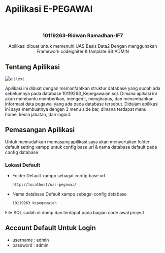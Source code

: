 # Apilikasi E-PEGAWAI


<!-- PROJECT LOGO -->
<br />
<p align="center">

  <h3 align="center">10119263-Ridwan Ramadhan-IF7</h3>

  <p align="center">
    Apilikasi dibuat untuk memenuhi UAS Basis Data2 Dengan menggunakan <br>
    Framework codeigniter & tamplate SB ADMIN
  </p>
</p>

## Tentang Apilikasi

![alt text](https://socialclimb.id/home/gambargit.jpg)

Apilikasi ini dibuat dengan memanfaatkan struktur database yang sudah ada sebelumnya pada database 10119263_Kepegawaian.sql.
Dimana apikasi ini akan membantu memberikan, mengedit, menghapus, dan menambahkan informasi data pegawai 
yang ada pada database tersebut. Didalam apilikasi ini saya membuatnya dengan 3 menu side bar, 
dimana terdapat menu home, keola jabatan, dan logout.

## Pemasangan Apilikasi

Untuk memudahkan memasang apilikasi saya akan menyertakan folder default setting xampp untuk config base url
& nama database default pada config database

### Lokasi Default

* Folder Default xampp sebagai config base url
  ```sh
  http://localhost/uas-pegawai/
  ```

* Nama database Default xampp sebagai config database
  ```sh
  10119263_kepegawaian
  ```

File SQL sudah di dump dan terdapat pada bagian code awal project

## Account Default Untuk Login

* username : admin
* password : admin
